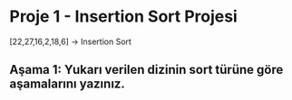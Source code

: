 # Proje 1 - Insertion Sort Projesi
[22,27,16,2,18,6] -> Insertion Sort
## Aşama 1: Yukarı verilen dizinin sort türüne göre aşamalarını yazınız.
